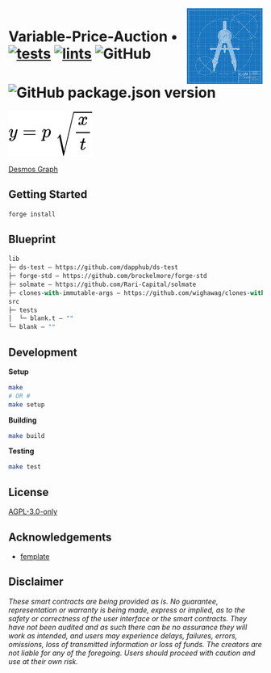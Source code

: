 <img align="right" width="150" height="150" top="100" src="./assets/readme.jpg">

# Variable-Price-Auction • [![tests](https://github.com/abrandec/variable-price-auction/actions/workflows/tests.yml/badge.svg)](https://github.com/abradec/variable-price-auction/actions/workflows/tests.yml) [![lints](https://github.com/abrandec/variable-price-auction/actions/workflows/lints.yml/badge.svg)](https://github.com/abrandec/variable-price-auction/actions/workflows/lints.yml) ![GitHub](https://img.shields.io/github/license/abrandec/variable-price-auction)  ![GitHub package.json version](https://img.shields.io/github/package-json/v/abrandec/variable-price-auction)

<img src="./assets/equation.svg">

[Desmos Graph](https://www.desmos.com/calculator/9swhjwd9tv)

## Getting Started
```sh
forge install
```

## Blueprint

```ml
lib
├─ ds-test — https://github.com/dapphub/ds-test
├─ forge-std — https://github.com/brockelmore/forge-std
├─ solmate — https://github.com/Rari-Capital/solmate
├─ clones-with-immutable-args — https://github.com/wighawag/clones-with-immutable-args
src
├─ tests
│  └─ blank.t — ""
└─ blank — ""
```

## Development

**Setup**
```bash
make
# OR #
make setup
```

**Building**
```bash
make build
```

**Testing**
```bash
make test
```

## License

[AGPL-3.0-only](https://github.com/abigger87/femplate/blob/master/LICENSE)

## Acknowledgements

- [femplate](https://github.com/abigger87/femplate)

## Disclaimer

_These smart contracts are being provided as is. No guarantee, representation or warranty is being made, express or implied, as to the safety or correctness of the user interface or the smart contracts. They have not been audited and as such there can be no assurance they will work as intended, and users may experience delays, failures, errors, omissions, loss of transmitted information or loss of funds. The creators are not liable for any of the foregoing. Users should proceed with caution and use at their own risk._
